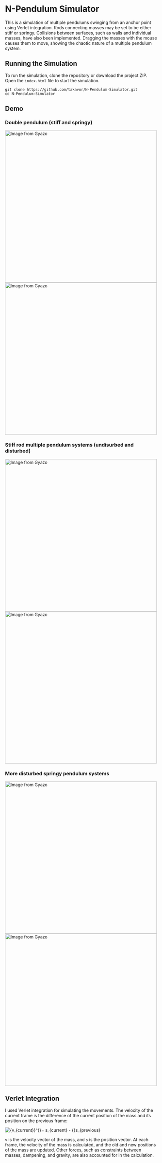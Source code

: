 # N-Pendulum Simulator

This is a simulation of multiple pendulums swinging from an anchor point using Verlet integration. Rods connecting masses may be set to be either stiff or springy. Collisions between surfaces, such as walls and individual masses, have also been implemented. Dragging the masses with the mouse causes them to move, showing the chaotic nature of a multiple pendulum system.

## Running the Simulation

To run the simulation, clone the repository or download the project ZIP. Open the `index.html` file to start the simulation.
```linux
git clone https://github.com/takavor/N-Pendulum-Simulator.git
cd N-Pendulum-Simulator
```

## Demo

### Double pendulum (stiff and springy)
<div>
	<a href="https://gyazo.com/42417df7e9901028daeb07bab5066182"><img src="https://i.gyazo.com/42417df7e9901028daeb07bab5066182.gif" alt="Image from Gyazo" width="500"/></a>
	<a href="https://gyazo.com/98039492b59edcbb097da933d23ae569"><img src="https://i.gyazo.com/98039492b59edcbb097da933d23ae569.gif" alt="Image from Gyazo" width="500"/></a>
</div>

### Stiff rod multiple pendulum systems (undisurbed and disturbed)
<div>
	<a href="https://gyazo.com/1388407c0e0688b3ac9008f889f4f903"><img src="https://i.gyazo.com/1388407c0e0688b3ac9008f889f4f903.gif" alt="Image from Gyazo" width="500"/></a>
	<a href="https://gyazo.com/71484bfb6dc863ecff358e0c768bc82d"><img src="https://i.gyazo.com/71484bfb6dc863ecff358e0c768bc82d.gif" alt="Image from Gyazo" width="500"/></a>
</div>

### More disturbed springy pendulum systems
<div>
	<a href="https://gyazo.com/89473059a39770bbec66d807174742a0"><img src="https://i.gyazo.com/89473059a39770bbec66d807174742a0.gif" alt="Image from Gyazo" width="500"/></a>
	<a href="https://gyazo.com/3e5ceffc52c8133183753f9a50c7ae08"><img src="https://i.gyazo.com/3e5ceffc52c8133183753f9a50c7ae08.gif" alt="Image from Gyazo" width="500"/></a>
</div>

## Verlet Integration

I used Verlet integration for simulating the movements. The velocity of the current frame is the difference of the current position of the mass and its position on the previous frame:

<img src="https://latex.codecogs.com/svg.image?{v_{current}}^{}=&space;s_{current}&space;-&space;{}s_{previous}" title="{v_{current}}^{}= s_{current} - {}s_{previous}" />

`v` is the velocity vector of the mass, and `s` is the position vector. At each frame, the velocity of the mass is calculated, and the old and new positions of the mass are updated. Other forces, such as constraints between masses, dampening, and gravity, are also accounted for in the calculation.

